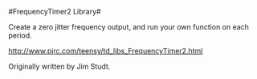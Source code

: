 #FrequencyTimer2 Library#

Create a zero jitter frequency output, and run your own function on each period.

http://www.pjrc.com/teensy/td_libs_FrequencyTimer2.html

Originally written by Jim Studt.
